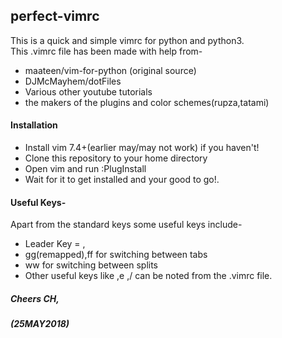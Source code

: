 ## perfect-vimrc <br>
This is a quick and simple vimrc for python and python3.<br>
This .vimrc file has been made with help from-
 - maateen/vim-for-python (original source)
 - DJMcMayhem/dotFiles
 - Various other youtube tutorials
 - the makers of the plugins and color schemes(rupza,tatami)
#### Installation
 - Install vim 7.4+(earlier may/may not work) if you haven't!
 - Clone this repository to your home directory
 - Open vim and run :PlugInstall
 - Wait for it to get installed and your good to go!.
#### Useful Keys-
Apart from the standard keys some useful keys include-
 - Leader Key = ,
 - gg(remapped),ff for switching between tabs
 - ww for switching between splits
 - Other useful keys like ,e ,/ can be noted from the .vimrc file.
##### Cheers CH,<br>
##### (25MAY2018)
